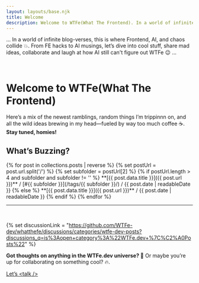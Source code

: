 ```yaml
---
layout: layouts/base.njk
title: Welcome
description: Welcome to WTFe(What The Frontend). In a world of infinite blog-verses, this is where frontend, AI, and chaos collide.
---
```


... In a world of infinite blog-verses, this is where Frontend, AI, and chaos collide 💥. From FE hacks to AI musings, let’s dive into cool stuff, share mad ideas, collaborate and laugh at how AI still can't figure out WTFe 😉 ...

<br />

# Welcome to WTFe(What The Frontend)
Here’s a mix of the newest ramblings, random things I’m trippinnn on, and all the wild ideas brewing in my head—fueled by way too much coffee ☕️. **Stay tuned, homies!**

## What’s Buzzing?

<div class="custom-list-wrapper">
    {% for post in collections.posts | reverse %}
        {% set postUrl = post.url.split('/') %}
        {% set subfolder = postUrl[2] %}
            {% if postUrl.length > 4 and subfolder and subfolder != '' %}
                **[{{ post.data.title }}]({{ post.url }})** / [#{{ subfolder }}](/tags/{{ subfolder }}/) / {{ post.date | readableDate }}
            {% else %}
                **[{{ post.data.title }}]({{ post.url }})** / {{ post.date | readableDate }}
            {% endif %}
    {% endfor %}
</div>

<hr />

<br />

{% set discussionLink = "https://github.com/WTFe-dev/whatthefe/discussions/categories/wtfe-dev-posts?discussions_q=is%3Aopen+category%3A%22WTFe.dev+%7C%C2%A0Posts%22" %}
<p><strong>Got thoughts on anything in the WTFe.dev universe? 🤔</strong> Or maybe you’re up for collaborating on something cool? 🔥.</p>
<p><a class="move-left-2px" href="{{ discussionLink }}" title="Let’s talk—I’m all ears! on WTFe.dev Github" target="_blank">Let’s &lt;talk /&gt;</a></p>